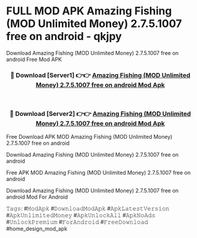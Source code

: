 # FULL MOD APK Amazing Fishing (MOD Unlimited Money) 2.7.5.1007 free on android - qkjpy
Download Amazing Fishing (MOD Unlimited Money) 2.7.5.1007 free on android Free Mod APK

<div align="center">
<h3>🔴 Download [Server1] 👉👉 <a href="https://apk-comot.site?title=Amazing_Fishing_(MOD_Unlimited_Money)_2.7.5.1007_free_on_android">Amazing Fishing (MOD Unlimited Money) 2.7.5.1007 free on android Mod Apk</a></h3><br>

<h3>🔴 Download [Server2] 👉👉 <a href="https://apk-comot.site?title=Amazing_Fishing_(MOD_Unlimited_Money)_2.7.5.1007_free_on_android">Amazing Fishing (MOD Unlimited Money) 2.7.5.1007 free on android Mod Apk</a></h3>
</div>


Free Download APK MOD Amazing Fishing (MOD Unlimited Money) 2.7.5.1007 free on android

Download Amazing Fishing (MOD Unlimited Money) 2.7.5.1007 free on android 

Free APK MOD Amazing Fishing (MOD Unlimited Money) 2.7.5.1007 free on android 

Download Amazing Fishing (MOD Unlimited Money) 2.7.5.1007 free on android Mod For Android

𝚃𝚊𝚐𝚜: #𝙼𝚘𝚍𝙰𝚙𝚔 #𝙳𝚘𝚠𝚗𝚕𝚘𝚊𝚍𝙼𝚘𝚍𝙰𝚙𝚔 #𝙰𝚙𝚔𝙻𝚊𝚝𝚎𝚜𝚝𝚅𝚎𝚛𝚜𝚒𝚘𝚗 #𝙰𝚙𝚔𝚄𝚗𝚕𝚒𝚖𝚒𝚝𝚎𝚍𝙼𝚘𝚗𝚎𝚢 #𝙰𝚙𝚔𝚄𝚗𝚕𝚘𝚌𝚔𝙰𝚕𝚕 #𝙰𝚙𝚔𝙽𝚘𝙰𝚍𝚜 #𝚄𝚗𝚕𝚘𝚌𝚔𝙿𝚛𝚎𝚖𝚒𝚞𝚖 #𝙵𝚘𝚛𝙰𝚗𝚍𝚛𝚘𝚒𝚍 #𝙵𝚛𝚎𝚎𝙳𝚘𝚠𝚗𝚕𝚘𝚊𝚍 #home_design_mod_apk
